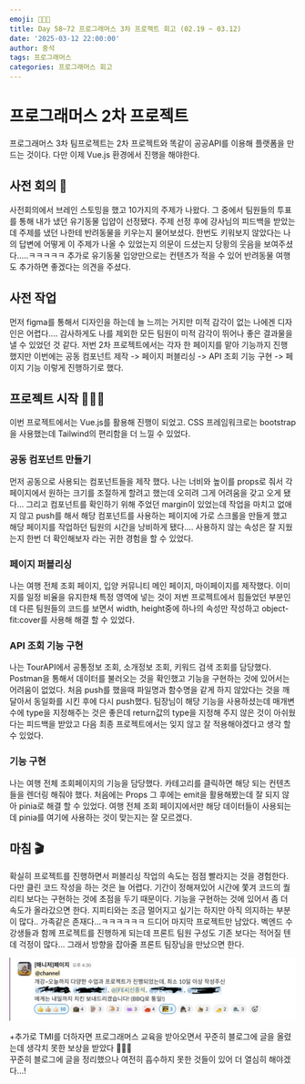 ```yaml
---
emoji: 👨🏻‍💻
title: Day 58~72 프로그래머스 3차 프로젝트 회고 (02.19 ~ 03.12)
date: '2025-03-12 22:00:00'
author: 중석
tags: 프로그래머스
categories: 프로그래머스 회고
---
```


# 프로그래머스 2차 프로젝트

프로그래머스 3차 팀프로젝트는 2차 프로젝트와 똑같이 공공API를 이용해 플랫폼을 만드는 것이다. 다만 이제 Vue.js 환경에서 진행을 해야한다.

## 사전 회의 📝

사전회의에서 브레인 스토밍을 했고 10가지의 주제가 나왔다. 그 중에서 팀원들의 투표를 통해 내가 냈던 유기동물 입얍이 선정됐다.
주제 선정 후에 강사님의 피드백을 받았는데 주제를 냈던 나한테 반려동물을 키우는지 물어보셨다.
한번도 키워보지 않았다는 나의 답변에 어떻게 이 주제가 나올 수 있었는지 의문이 드셨는지 당황의 웃음을 보여주셨다.....ㅋㅋㅋㅋㅋ
추가로 유기동물 입양만으로는 컨텐츠가 적을 수 있어 반려동물 여행도 추가하면 좋겠다는 의견을 주셨다.

## 사전 작업

먼저 figma를 통해서 디자인을 하는데 늘 느끼는 거지만 미적 감각이 없는 나에겐 디자인은 어렵다....
감사하게도 나를 제외한 모든 팀원이 미적 감각이 뛰어나 좋은 결과물을 낼 수 있었던 것 같다.
저번 2차 프로젝트에서는 각자 한 페이지를 맡아 기능까지 진행 했지만
이번에는 공동 컴포넌트 제작 -> 페이지 퍼블리싱 -> API 조회 기능 구현 -> 페이지 기능 이렇게 진행하기로 했다.

## 프로젝트 시작 👨🏻‍💻

이번 프로젝트에서는 Vue.js를 활용해 진행이 되었고. CSS 프레임워크로는 bootstrap을 사용했는데
Tailwind의 편리함을 더 느낄 수 있었다.

### 공동 컴포넌트 만들기

먼저 공동으로 사용되는 컴포넌트들을 제작 했다. 나는 너비와 높이를 props로 줘서 각 페이지에서 원하는 크기를 조절하게 할려고 했는데
오히려 그게 어려움을 갖고 오게 됐다... 그리고 컴포넌트를 확인하기 위해 주었던 margin이 있었는데 작업을 마치고 없애지 않고 push를 해서
해당 컴포넌트를 사용하는 페이지에 가로 스크롤을 만들게 했고 해당 페이지를 작업하던 팀원의 시간을 낭비하게 됐다....
사용하지 않는 속성은 잘 지웠는지 한번 더 확인해보자 라는 귀한 경험을 할 수 있었다.

### 페이지 퍼블리싱

나는 여행 전체 조회 페이지, 입양 커뮤니티 메인 페이지, 마이페이지를 제작했다. 이미지를 일정 비율을 유지한채 특정 영역에 넣는 것이 저번 프로젝트에서
힘들었던 부분인데 다른 팀원들의 코드를 보면서 width, height중에 하나의 속성만 작성하고 object-fit:cover를 사용해 해결 할 수 있었다.

### API 조회 기능 구현

나는 TourAPI에서 공통정보 조회, 소개정보 조회, 키워드 검색 조회를 담당했다. Postman을 통해서 데이터를 불러오는 것을 확인했고
기능을 구현하는 것에 있어서는 어려움이 없었다. 처음 push를 했을때 파일명과 함수명을 같게 하지 않았다는 것을 깨달아서
동일화를 시킨 후에 다시 push했다. 팀장님이 해당 기능을 사용하셨는데 매개변수에 type을 지정해주는 것은 좋은데
return값의 type을 지정해 주지 않은 것이 아쉬웠다는 피드백을 받았고 다음 최종 프로젝트에서는 잊지 않고 잘 적용해야겠다고 생각 할 수 있었다.

### 기능 구현

나는 여행 전체 조회페이지의 기능을 담당했다. 카테고리를 클릭하면 해당 되는 컨텐츠들을 렌더링 해줘야 했다.
처음에는 Props 그 후에는 emit을 활용해봤는데 잘 되지 않아 pinia로 해결 할 수 있었다. 여행 전체 조회 페이지에서만
해당 데이터들이 사용되는데 pinia를 여기에 사용하는 것이 맞는지는 잘 모르겠다.

## 마침 🎬

확실히 프로젝트를 진행하면서 퍼블리싱 작업의 속도는 점점 빨라지는 것을 경험한다. 다만 클린 코드 작성을 하는 것은 늘 어렵다.
기간이 정해져있어 시간에 쫓겨 코드의 퀄리티 보다는 구현하는 것에 초점을 두기 때문이다.
기능을 구현하는 것에 있어서 좀 더 속도가 올라갔으면 한다. 지피티와는 조금 멀어지고 싶기는 하지만 아직 의지하는 부분이 많다..
가족같은 존재다...ㅋㅋㅋㅋㅋㅋ 드디어 마지막 프로젝트만 남았다. 벡엔드 수강생들과 함께 프로젝트를 진행하게 되는데
프론트 팀원 구성도 기존 보다는 적어질 텐데 걱정이 많다... 그래서 방향을 잡아줄 프론트 팀장님을 만났으면 한다.

![](../../assets/programmers/Day58to72_image/bonus.png)

+추가로 TMI를 더하자면 프로그래머스 교육을 받아오면서 꾸준히 블로그에 글을 올렸는데 생각치 못한 보상을 받았다 🎉🎉🎉  
꾸준히 블로그에 글을 정리했으나 여전히 흡수하지 못한 것들이 있어 더 열심히 해야겠다...!

```toc

```
